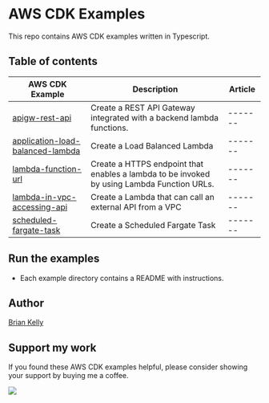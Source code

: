 # AWS CDK Examples

This repo contains AWS CDK examples written in Typescript.

## Table of contents

| AWS CDK Example                                                                  | Description                                                                                | Article |
|----------------------------------------------------------------------------------|--------------------------------------------------------------------------------------------|---------|
| [apigw-rest-api](./apigw-rest-api/README.md)                   | Create a REST API Gateway integrated with a backend lambda functions.                      | ------- |
| [application-load-balanced-lambda](./application-load-balanced-lambda/README.md) | Create a Load Balanced Lambda                                                              | ------- |
| [lambda-function-url](./lambda-function-url/README.md)                           | Create a HTTPS endpoint that enables a lambda to be invoked by using Lambda Function URLs. | ------- |
| [lambda-in-vpc-accessing-api](./lambda-in-vpc-accessing-api/README.md)           | Create a Lambda that can call an external API from a VPC                                   | ------- |
| [scheduled-fargate-task](./scheduled-fargate-task/README.md)                     | Create a Scheduled Fargate Task                                                            | ------- |


## Run the examples
* Each example directory contains a README with instructions.

## Author

[Brian Kelly](https://github.com/briankellyco)


## Support my work

If you found these AWS CDK examples helpful, please consider showing your support by buying me a coffee.

<a href="https://www.buymeacoffee.com/briankellyco" target="_blank"><img src="https://img.buymeacoffee.com/button-api/?text=Buy me a coffee&emoji=&slug=briankellyco&button_colour=FFDD00&font_colour=000000&font_family=Cookie&outline_colour=000000&coffee_colour=ffffff"></a>
